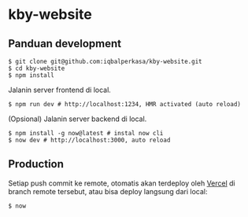 # kby-website

## Panduan development

```shell
$ git clone git@github.com:iqbalperkasa/kby-website.git
$ cd kby-website
$ npm install
```

Jalanin server frontend di local.

```shell
$ npm run dev # http://localhost:1234, HMR activated (auto reload)
```

(Opsional) Jalanin server backend di local.

```shell
$ npm install -g now@latest # instal now cli
$ now dev # http://localhost:3000, auto reload
```

## Production

Setiap push commit ke remote, otomatis akan terdeploy oleh [Vercel](https://vercel.com) di branch remote tersebut, atau bisa deploy langsung dari local:

```shell
$ now
```
